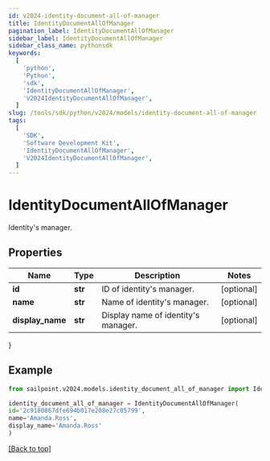 ```yaml
---
id: v2024-identity-document-all-of-manager
title: IdentityDocumentAllOfManager
pagination_label: IdentityDocumentAllOfManager
sidebar_label: IdentityDocumentAllOfManager
sidebar_class_name: pythonsdk
keywords:
  [
    'python',
    'Python',
    'sdk',
    'IdentityDocumentAllOfManager',
    'V2024IdentityDocumentAllOfManager',
  ]
slug: /tools/sdk/python/v2024/models/identity-document-all-of-manager
tags:
  [
    'SDK',
    'Software Development Kit',
    'IdentityDocumentAllOfManager',
    'V2024IdentityDocumentAllOfManager',
  ]
---
```


# IdentityDocumentAllOfManager

Identity's manager.

## Properties

| Name | Type | Description | Notes |
| --- | --- | --- | --- |
| **id** | **str** | ID of identity's manager. | [optional] |
| **name** | **str** | Name of identity's manager. | [optional] |
| **display_name** | **str** | Display name of identity's manager. | [optional] |

}

## Example

```python
from sailpoint.v2024.models.identity_document_all_of_manager import IdentityDocumentAllOfManager

identity_document_all_of_manager = IdentityDocumentAllOfManager(
id='2c9180867dfe694b017e208e27c05799',
name='Amanda.Ross',
display_name='Amanda.Ross'
)

```

[[Back to top]](#)
